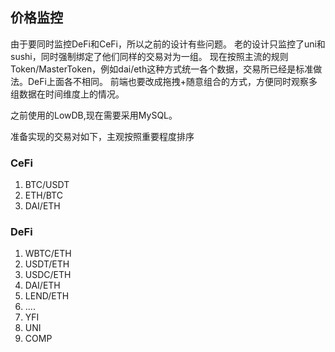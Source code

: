## 价格监控 
由于要同时监控DeFi和CeFi，所以之前的设计有些问题。
老的设计只监控了uni和sushi，同时强制绑定了他们同样的交易对为一组。
现在按照主流的规则 Token/MasterToken，例如dai/eth这种方式统一各个数据，交易所已经是标准做法。DeFi上面各不相同。
前端也要改成拖拽+随意组合的方式，方便同时观察多组数据在时间维度上的情况。

之前使用的LowDB,现在需要采用MySQL。

准备实现的交易对如下，主观按照重要程度排序

### CeFi
1. BTC/USDT
1. ETH/BTC
1. DAI/ETH

### DeFi
1. WBTC/ETH
1. USDT/ETH
1. USDC/ETH
1. DAI/ETH
1. LEND/ETH
1. ....
1. YFI
1. UNI
1. COMP
